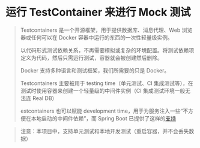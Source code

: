 # 运行 TestContainer 来进行 Mock 测试

> Testcontainers 是一个开源框架，用于提供数据库、消息代理、Web 浏览器或任何可以在 Docker 容器中运行的东西的一次性轻量级实例。
>
> 以代码形式测试依赖关系，不再需要模拟或复杂的环境配置。将测试依赖项定义为代码，然后只需运行测试，容器就会被创建然后删除。
>
> Docker 支持多种语言和测试框架，我们所需要的只是 Docker。
>
> Testcontainers 主要被用于 testing time（单元测试、CI 集成测试等），在测试时使用容器来创建一个轻量级的中间件实例（CI 集成测试环境一般无法连 Real DB）
>
> estcontainers 也可以赋能 development time，用于为服务注入一些“不方便在本地启动的中间件依赖”，而 Spring Boot 已提供了这样的[支持](https://docs.spring.io/spring-boot/docs/current/reference/html/features.html#features.testcontainers)
> 
> 


> 注意：本项目中，支持单元测试和本地开发测试（重启容器，并不会丢失数据）